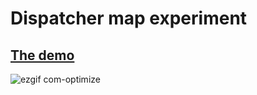 # Dispatcher map experiment

## [The demo](https://islasgalapagos.github.io/dispatcher-map-experiment/build/)

![ezgif com-optimize](https://cloud.githubusercontent.com/assets/10376290/24781699/15e32b6a-1b4a-11e7-90cf-ba9ee90f9b05.gif)
